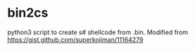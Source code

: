 # bin2cs
python3 script to create s# shellcode from .bin. Modified from https://gist.github.com/superkojiman/11164279
